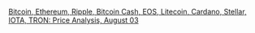 [Bitcoin, Ethereum, Ripple, Bitcoin Cash, EOS, Litecoin, Cardano, Stellar, IOTA, TRON: Price Analysis, August 03](https://cointelegraph.com/news/bitcoin-ethereum-ripple-bitcoin-cash-eos-litecoin-cardano-stellar-iota-tron-price-analysis-august-03)